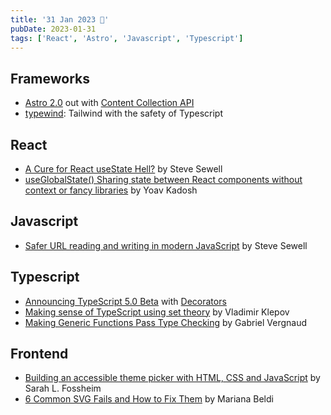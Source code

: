 ```yaml
---
title: '31 Jan 2023 🎊'
pubDate: 2023-01-31
tags: ['React', 'Astro', 'Javascript', 'Typescript']
---
```


## Frameworks
* [Astro 2.0](https://astro.build/blog/astro-2) out with [Content Collection API](https://astro.build/blog/introducing-content-collections)
* [typewind](https://typewind.vercel.app): Tailwind with the safety of Typescript

## React
* [A Cure for React useState Hell?](https://www.builder.io/blog/use-reducer) by Steve Sewell
* [useGlobalState() Sharing state between React components without context or fancy libraries](https://yoavik.com/snippets/use-global-state) by Yoav Kadosh

## Javascript
* [Safer URL reading and writing in modern JavaScript](https://www.builder.io/blog/new-url) by Steve Sewell

## Typescript
* [Announcing TypeScript 5.0 Beta](https://devblogs.microsoft.com/typescript/announcing-typescript-5-0-beta) with [Decorators](https://devblogs.microsoft.com/typescript/announcing-typescript-5-0-beta/#decorators)
* [Making sense of TypeScript using set theory](https://blog.thoughtspile.tech/2023/01/23/typescript-sets) by Vladimir Klepov
* [Making Generic Functions Pass Type Checking](https://type-level-typescript.com/articles/making-generic-functions-pass-type-checking) by Gabriel Vergnaud

## Frontend
* [Building an accessible theme picker with HTML, CSS and JavaScript](https://fossheim.io/writing/posts/accessible-theme-picker-html-css-js) by Sarah L. Fossheim
* [6 Common SVG Fails and How to Fix Them](https://css-tricks.com/6-common-svg-fails-and-how-to-fix-them) by Mariana Beldi